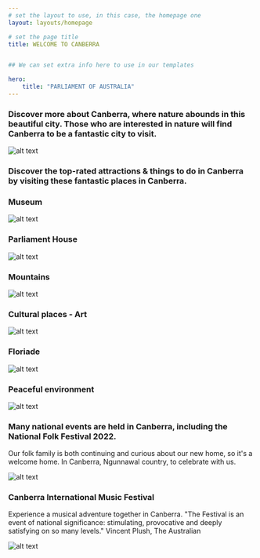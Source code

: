 ```yaml
---
# set the layout to use, in this case, the homepage one
layout: layouts/homepage

# set the page title
title: WELCOME TO CANBERRA


## We can set extra info here to use in our templates

hero:
    title: "PARLIAMENT OF AUSTRALIA"
---
```


### Discover more about Canberra, where nature abounds in this beautiful city. Those who are interested in nature will find Canberra to be a fantastic city to visit. 

![alt text](assets/images/7.jpg)

### Discover the top-rated attractions & things to do in Canberra by visiting these fantastic places in Canberra.

### Museum
![alt text](assets/images/1.jpg)

### Parliament House
![alt text](assets/images/2.jpg)

### Mountains
![alt text](assets/images/3.jpg)

### Cultural places - Art
![alt text](assets/images/4.jpg)

### Floriade
![alt text](assets/images/5.jpg)

### Peaceful environment
![alt text](assets/images/6.jpg)


### Many national events are held in Canberra, including the National Folk Festival 2022.
Our folk family is both continuing and curious about our new home, so it's a welcome home. In Canberra, Ngunnawal country, to celebrate with us.

![alt text](assets/images/folk.jpg)


### Canberra International Music Festival
Experience a musical adventure together in Canberra.
"The Festival is an event of national significance: stimulating, provocative and deeply satisfying on so many levels." Vincent Plush, The Australian

![alt text](assets/images/music2.jpg)
